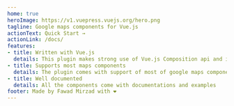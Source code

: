 ```yaml
---
home: true
heroImage: https://v1.vuepress.vuejs.org/hero.png
tagline: Google maps components for Vue.js
actionText: Quick Start →
actionLink: /docs/
features:
- title: Written with Vue.js
  details: This plugin makes strong use of Vue.js Composition api and is written from ground up for Vue.js 3
- title: Supports most maps components
  details: The plugin comes with support of most of google maps components with extensible API to customise
- title: Well documented
  details: All the components come with documentations and examples
footer: Made by Fawad Mirzad with ❤️
---
```

